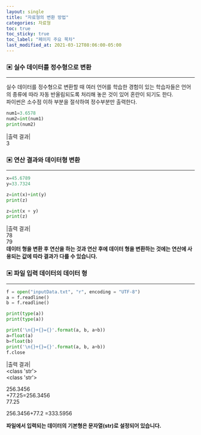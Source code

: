 ```yaml
---
layout: single
title: "자료형의 변환 방법"
categories: 자료형
toc: true
toc_sticky: true
toc_label: "페이지 주요 목차"
last_modified_at: 2021-03-12T08:06:00-05:00
---
```


### ▣ 실수 데이터를 정수형으로 변환
---
실수 데이터를 정수형으로 변환할 때 여러 언어를 학습한 경험이 있는 학습자들은 언어의 종류에 따라 자동 반올림되도록 처리해 놓은 것이 있어 혼란이 되기도 한다.  
파이썬은 소수점 이하 부분을 절삭하여 정수부분만 출력한다.
~~~python
num1=3.6578
num2=int(num1)
print(num2)
~~~
|출력 결과|  
3


### ▣ 연산 결과와 데이터형 변환
---
~~~python
x=45.6789
y=33.7324

z=int(x)+int(y)
print(z)

z=int(x + y)
print(z)
~~~
|출력 결과|  
78  
79  
**데이터 형을 변환 후 연산을 하는 것과 연산 후에 데이터 형을 변환하는 것에는 연산에 사용되는 값에 따라 결과가 다를 수 있습니다.**


### ▣ 파일 입력 데이터의 데이터 형
---
~~~python
f = open("inputData.txt", "r", encoding = "UTF-8")
a = f.readline()
b = f.readline()

print(type(a))
print(type(a))

print('\n{}+{}={}'.format(a, b, a+b))
a=float(a)
b=float(b)
print('\n{}+{}={}'.format(a, b, a+b))
f.close
~~~
|출력 결과|  
<class 'str'>  
<class 'str'>  

256.3456  
+77.25=256.3456  
77.25  

256.3456+77.2 =333.5956  

**파일에서 입력되는 데이터의 기본형은 문자열(str)로 설정되어 있습니다.**

